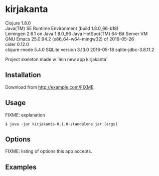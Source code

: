 # kirjakanta

Clojure 1.8.0  
Java(TM) SE Runtime Environment (build 1.8.0_66-b18)  
Leiningen 2.6.1 on Java 1.8.0_66 Java HotSpot(TM) 64-Bit Server VM  
GNU Emacs 25.0.94.2 (x86_64-w64-mingw32) of 2016-05-26  
cider 0.12.0  
clojure-mode 5.4.0
SQLite version 3.13.0 2016-05-18
sqlite-jdbc-3.8.11.2

Project skeleton made w 'lein new app kirjakanta'

## Installation

Download from http://example.com/FIXME.

## Usage

FIXME: explanation

    $ java -jar kirjakanta-0.1.0-standalone.jar [args]

## Options

FIXME: listing of options this app accepts.

## Examples


